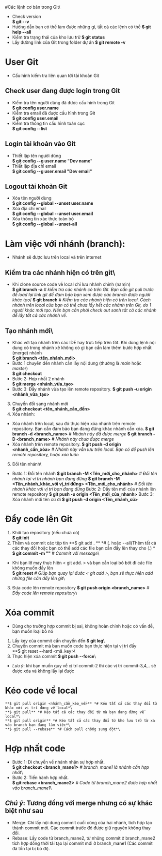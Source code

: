 #Các lệnh cơ bản trong Git\
- Check version\
	**$ git --v**
- Hướng dẫn bạn có thể làm được những gì, tất cả các lệnh có thể
	**$ git help --all**
- Kiểm tra trạng thái của kho lưu trữ
	**$ git status**
- Lấy đường link của Git trong folder dự án
	**$ git remote -v**
# User Git
- Cấu hình kiểm tra liên quan tới tài khoản Git
## Check user đang được login trong Git
- Kiểm tra tên người dùng đã được cấu hình trong Git\
	**$ git config user.name**
- Kiểm tra email đã được cấu hình trong Git\
	**$ git config user.email**
- Kiểm tra thông tin cấu hình toàn cục\
	**$ git config --list**
## Login tài khoản vào Git
- Thiết lập tên người dùng\
	**$ git config --g user.name "Dev name"**
- Thiết lập địa chỉ email\
	**$ git config --g user.email "Dev email"**
## Logout tài khoản Git
- Xóa tên người dùng\
	**$ git config --global --unset user.name**
- Xóa địa chỉ email\
	**$ git config --global --unset user.email**
- Xóa thông tin xác thực toàn bộ\
	**$ git config --global --unset-all**
# Làm việc với nhánh (branch):
- Nhánh sẽ được lưu trên local và trên internet
## Kiểm tra các nhánh hiện có trên git\
- Khi clone source code về local chỉ lưu nhánh chính (namin)\
	**$ git branch -a** *# kiểm tra các nhánh có trên Git. Bạn cần git pull trước để load lại link git để đàm bảo bạn xem được các branch được người khác tạo*/
	**$ git branch** *# Kiểm tra các nhánh hiện có trên local. Cách nhánh trên local của  bạn có thể chưa lấy hết các nhánh trên Git, do 1 người khác mới tạo. Nên bạn cần phải check out sanh tất cả các nhánh để lấy tất cả các nhánh về.*
## Tạo nhánh mới\
- Khác với tạo nhánh trên các IDE hay trực tiếp trên Git. Khi dùng lệnh nội dung có trong nhánh xẽ không có gì bạn cần làm thêm bước hợp nhất (merge) nhánh\
	**$ git branch <tên_nhánh_mới>**
- Bước 1 chuyển đến nhánh cần lấy nội dung (thường là *main* hoặc *master*)\
	**$ git checkout <main>**
- Bước 2: Hợp nhất 2 nhánh\
	**$ git merge <nhánh_vừa_tạo>**
- Bước 3: Đẩy nhánh vừa tạo lên remote repository.
	**$ git push -u origin <nhánh_vừa_tạo>**
3. Chuyển đổi sang nhánh mới\
	**$ git checkout <tên_nhánh_cần_đến>**
4. Xóa nhánh:
- Xóa nhánh trên local, sau đó thực hiện xóa nhánh trên remote repository. Bạn cần đảm bảo bạn đang đứng khác nhánh cần xóa.
	**$ git branch -d <branch_name>** *# Nhánh này đã được merge*
	**$ git branch -D <branch_name>** *# Nhánh này chưa được merge*
- Xóa nhánh trên remote repository.
	**$ git push -d origin <nhanh_cần_xóa>** *# Nhánh này vẫn lưu trên local. Bạn có để push lên remote repository, hoặc xóa luôn*
5. Đổi tên nhánh\
- Bước 1: Đổi tên nhánh
	**$ git branch -M <Tên_mới_cho_nhánh>** *# Đổi tên nhánh tại vị trí nhánh bạn đang đứng*
	**$ git branch -M <Tên_nhánh_khác_với vị_trí đứng> <Tên_mới_cho_nhánh>** *# Đổi tên nhánh khác với vị trí bạn đang đứng*
Bước 2: Đẩy tên mới của nhánh lên remote repository
	**$ git push -u origin <Tên_mới_của_nhanh>**
Bước 3: Xóa nhánh mới tên cũ đi
	**$ git push -d origin <Tên_nhánh_cũ>**
# Đẩy code lên Git
1. Khởi tạo repository (nếu chưa có)\
	**$ git init**
2. Thêm và commit các tệp tin
	**$ git add . ** *# (. hoặc --all)Thêm tất cả các thay đổi hoặc bạn có thể add các file bạn cần đẩy lên thay cho (.) *\
	**$ git commit -m "<Commit message here>"** *# Commit với message*\
- Khi bạn lỡ may thực hiện < git add. > và bạn cần loại bỏ bớt đi các file không muốn đẩy lên\
	**$ git reset** *# Giúp bạn quay lại đước < git add >, bạn sẽ thực hiện add những file cần đẩy lên git*\
3. Đưa code lên remote repository
	**$ git push origin <branch_name>** *# Đẩy code lên remote repository*\
# Xóa commit
- Dùng cho trường hợp commit bị sai, không hoàn chỉnh hoặc có vấn đề, bạn muốn loại bỏ nó
1.  Lấy key của commit cần chuyển đến
	**$ git log**\
2. Chuyển commit mà bạn muốn code bạn thực hiện tại vị trí đấy\
	**$ git reset --hard <mã_key>\
3. Thực hiện xóa commit
	**$ git push --force**\
- *Lưu ý*: khi bạn muốn quy về cị trí commit-2 thì các vị trí commit-3,4,.. sẽ được xóa và không lấy lại được
# Kéo code về local
	**$ git pull origin <nhánh_cần_kéo_về>** *# Kéo tất cả các thay đổi từ khác với vị trí đứng về local*\
	**$ git pull** *# Kéo tất cả các thay đổi từ mà bạn đang đứng về local*\
	**$ git pull origin** *# Kéo tất cả các thay đổi từ kho lưu trữ từ xa vào branch bạn đang làm việc*\
	**$ git pull --rebase** *# Cách pull chống sung đột*\
# Hợp nhất code
- Bước 1: Di chuyển về nhánh nhận sự hợp nhất.\
	**$  git checkout <branch_mane1>** *# branch_mane1 là nhánh cần hợp nhất*\
- Bước 2: Tiến hành hợp nhất.\
	**$ git rebase <branch_mane2>** *# Code từ branch_mane2 được hợp nhất vào branch_mane1*\
## *Chú ý*: Tương đồng với merge nhưng có sự khác biệt như sau
- Merge: Chỉ lấy nội dung commit cuối cùng của hai nhánh, tích hợp tạo thành commit mới. Các commit trước đó được giữ nguyên không thay đổi.
- Rebase: Lấy code từ branch_mane2, từ những commit ở branch_mane2 tích hợp đồng thời tái tạo lại commit mới ở branch_mane1 (Các commit đã tồn tại bị bỏ đi).